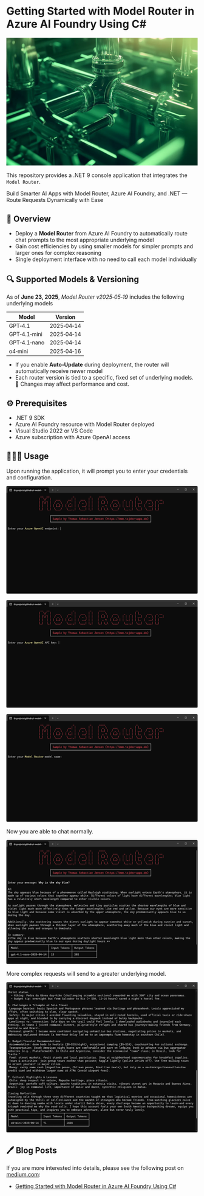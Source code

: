 # Getting Started with Model Router in Azure AI Foundry Using C#

![header](/docs/header.png)

This repository provides a .NET 9 console application that integrates the `Model Router`. 

Build Smarter AI Apps with Model Router, Azure AI Foundry, and .NET — Route Requests Dynamically with Ease

## 🧠 Overview

- Deploy a **Model Router** from Azure AI Foundry to automatically route chat prompts to the most appropriate underlying model
- Gain cost efficiencies by using smaller models for simpler prompts and larger ones for complex reasoning
- Single deployment interface with no need to call each model individually

## 🔍 Supported Models & Versioning

As of **June 23, 2025**, *Model Router v2025‑05‑19* includes the following underlying models

| Model                | Version       |
|----------------------|---------------|
| GPT‑4.1              | 2025‑04‑14    |
| GPT‑4.1‑mini         | 2025‑04‑14    |
| GPT‑4.1‑nano         | 2025‑04‑14    |
| o4‑mini              | 2025‑04‑16    |

- If you enable **Auto‑Update** during deployment, the router will automatically receive newer model
- Each router version is tied to a specific, fixed set of underlying models. 🚧 Changes may affect performance and cost.

## ⚙️ Prerequisites

- .NET 9 SDK
- Azure AI Foundry resource with Model Router deployed
- Visual Studio 2022 or VS Code
- Azure subscription with Azure OpenAI access

## 🏃‍♂️‍➡️ Usage

Upon running the application, it will prompt you to enter your credentials and configuration.

![header](/docs/ai-model-router-01.png)

![header](/docs/ai-model-router-02.png)

![header](/docs/ai-model-router-03.png)

Now you are able to chat normally. 

![header](/docs/ai-model-router-04.png)

More complex requests will send to a greater underlying model.

![header](/docs/ai-model-router-05.png)

## 🖊️ Blog Posts

If you are more interested into details, please see the following post on [medium.com](https://medium.com/@tsjdevapps):

- [Getting Started with Model Router in Azure AI Foundry Using C#](https://medium.com/medialesson/getting-started-with-model-router-in-azure-ai-foundry-using-c-d17a10681a3f)